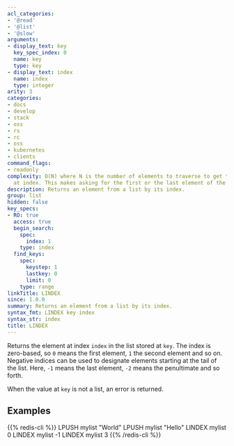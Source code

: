 ```yaml
---
acl_categories:
- '@read'
- '@list'
- '@slow'
arguments:
- display_text: key
  key_spec_index: 0
  name: key
  type: key
- display_text: index
  name: index
  type: integer
arity: 3
categories:
- docs
- develop
- stack
- oss
- rs
- rc
- oss
- kubernetes
- clients
command_flags:
- readonly
complexity: O(N) where N is the number of elements to traverse to get to the element
  at index. This makes asking for the first or the last element of the list O(1).
description: Returns an element from a list by its index.
group: list
hidden: false
key_specs:
- RO: true
  access: true
  begin_search:
    spec:
      index: 1
    type: index
  find_keys:
    spec:
      keystep: 1
      lastkey: 0
      limit: 0
    type: range
linkTitle: LINDEX
since: 1.0.0
summary: Returns an element from a list by its index.
syntax_fmt: LINDEX key index
syntax_str: index
title: LINDEX
---
```

Returns the element at index `index` in the list stored at `key`.
The index is zero-based, so `0` means the first element, `1` the second element
and so on.
Negative indices can be used to designate elements starting at the tail of the
list.
Here, `-1` means the last element, `-2` means the penultimate and so forth.

When the value at `key` is not a list, an error is returned.

## Examples

{{% redis-cli %}}
LPUSH mylist "World"
LPUSH mylist "Hello"
LINDEX mylist 0
LINDEX mylist -1
LINDEX mylist 3
{{% /redis-cli %}}

